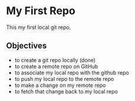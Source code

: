 # My First Repo
This my first local git repo.
## Objectives
- to create a git repo locally (done)
- to create a remote repo on GitHub
- to associate my local repo with the github repo
- to push my local repo to the remote repo
- to make a change on my remote repo
- to fetch that change back to my local repo






